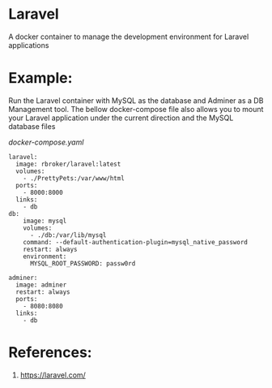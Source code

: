 # Laravel

A docker container to manage the development environment for Laravel applications

# Example:

Run the Laravel container with MySQL as the database and Adminer as a DB Management tool.  The bellow docker-compose file also allows you to mount your Laravel application under the current direction and the MySQL database files

*docker-compose.yaml*
```
laravel:
  image: rbroker/laravel:latest
  volumes:
    - ./PrettyPets:/var/www/html
  ports:
    - 8000:8000
  links:
    - db
db:
    image: mysql
    volumes:
      - ./db:/var/lib/mysql
    command: --default-authentication-plugin=mysql_native_password
    restart: always
    environment:
      MYSQL_ROOT_PASSWORD: passw0rd

adminer:
  image: adminer
  restart: always
  ports:
    - 8080:8080
  links:
    - db
```

# References:
1. https://laravel.com/

